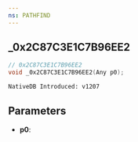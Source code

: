 ```yaml
---
ns: PATHFIND
---
```

## _0x2C87C3E1C7B96EE2

```c
// 0x2C87C3E1C7B96EE2
void _0x2C87C3E1C7B96EE2(Any p0);
```

```
NativeDB Introduced: v1207
```

## Parameters
* **p0**:
